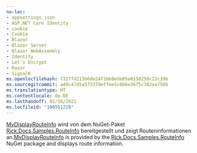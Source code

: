 ```yaml
---
no-loc:
- appsettings.json
- ASP.NET Core Identity
- cookie
- Cookie
- Blazor
- Blazor Server
- Blazor WebAssembly
- Identity
- Let's Encrypt
- Razor
- SignalR
ms.openlocfilehash: 7327fd21366de24f1b60ede05a0150250c22c39b
ms.sourcegitcommit: a49c47d5a573379effee5c6b6e36f5c302aa756b
ms.translationtype: HT
ms.contentlocale: de-DE
ms.lasthandoff: 02/16/2021
ms.locfileid: "100551228"
---
```

<span data-ttu-id="4921f-101">[MyDisplayRouteInfo](https://github.com/Rick-Anderson/RouteInfo/blob/master/Microsoft.Docs.Samples.RouteInfo/ControllerContextExtensions.cs) wird von dem NuGet-Paket [Rick.Docs.Samples.RouteInfo](https://www.nuget.org/packages/Rick.Docs.Samples.RouteInfo) bereitgestellt und zeigt Routeninformationen an.</span><span class="sxs-lookup"><span data-stu-id="4921f-101">[MyDisplayRouteInfo](https://github.com/Rick-Anderson/RouteInfo/blob/master/Microsoft.Docs.Samples.RouteInfo/ControllerContextExtensions.cs) is provided by the [Rick.Docs.Samples.RouteInfo](https://www.nuget.org/packages/Rick.Docs.Samples.RouteInfo) NuGet package and displays route information.</span></span>
